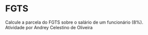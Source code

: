 # FGTS
Calcule a parcela do FGTS sobre o salário de um funcionário (8%). Atividade por Andrey Celestino de Oliveira
